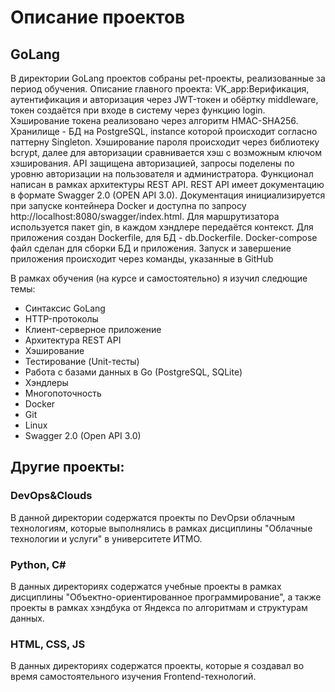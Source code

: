 ﻿# Описание проектов

## GoLang

В директории GoLang проектов собраны pet-проекты, реализованные за период обучения. Описание главного проекта: VK_app:Верификация, аутентификация и авторизация через JWT-токен и обёртку middleware, токен создаётся при входе в систему через функцию login. Хэширование токена реализовано через алгоритм HMAC-SHA256. Хранилище - БД на PostgreSQL, instance которой происходит согласно паттерну Singleton. Хэширование пароля происходит через библиотеку bcrypt, далее для авторизации сравнивается хэш с возможным ключом хэширования. API защищена авторизацией, запросы поделены по уровню авторизации на пользователя и администратора. Функционал написан в рамках архитектуры REST API. REST API имеет документацию в формате Swagger 2.0 (OPEN API 3.0). Документация инициализируется при запуске контейнера Docker и доступна по запросу http://localhost:8080/swagger/index.html. Для маршрутизатора используется пакет gin, в каждом хэндлере передаётся контекст. Для приложения создан Dockerfile, для БД - db.Dockerfile. Docker-compose файл сделан для сборки БД и приложения. Запуск и завершение приложения происходит через команды, указанные в GitHub

В рамках обучения (на курсе и самостоятельно) я изучил следющие темы:

- Синтаксис GoLang
- HTTP-протоколы
- Клиент-серверное приложение
- Архитектура REST API
- Хэширование
- Тестирование (Unit-тесты)
- Работа с базами данных в Go (PostgreSQL, SQLite)
- Хэндлеры
- Многопоточность
- Docker
- Git
- Linux
- Swagger 2.0 (Open API 3.0)

## Другие проекты:

### DevOps&Clouds

В данной директории содержатся проекты по DevOpsи облачным технологиям, которые выполнялись в рамках дисциплины "Облачные технологии и услуги" в университете ИТМО.

### Python, C#

В данных директориях содержатся учебные проекты в рамках дисциплины "Объектно-ориентированное программирование", а также проекты в рамках хэндбука от Яндекса по алгоритмам и структурам данных.


### HTML, CSS, JS

В данных директориях содержатся проекты, которые я создавал во время самостоятельного изучения Frontend-технологий.
 
